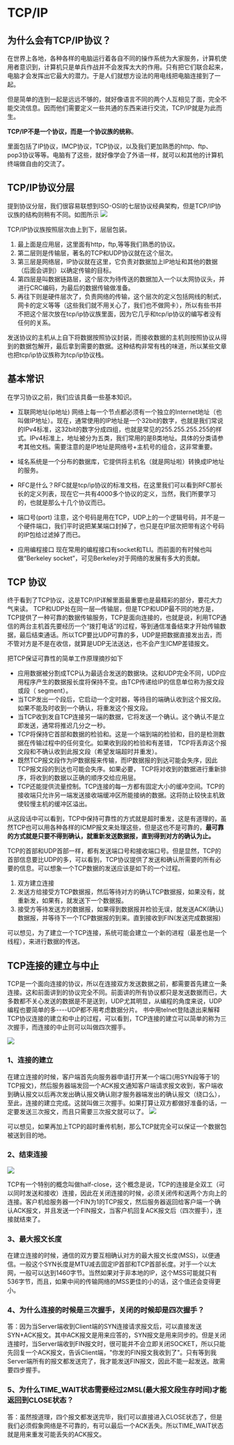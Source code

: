 # TCP/IP
## 为什么会有TCP/IP协议？
在世界上各地，各种各样的电脑运行着各自不同的操作系统为大家服务，计算机使用者意识到，计算机只是单兵作战并不会发挥太大的作用。只有把它们联合起来，电脑才会发挥出它最大的潜力。于是人们就想方设法的用电线把电脑连接到了一起。

但是简单的连到一起是远远不够的，就好像语言不同的两个人互相见了面，完全不能交流信息。因而他们需要定义一些共通的东西来进行交流，TCP/IP就是为此而生。

**TCP/IP不是一个协议，而是一个协议族的统称**。

里面包括了IP协议，IMCP协议，TCP协议，以及我们更加熟悉的http、ftp、pop3协议等等。电脑有了这些，就好像学会了外语一样，就可以和其他的计算机终端做自由的交流了。

## TCP/IP协议分层

提到协议分层，我们很容易联想到ISO-OSI的七层协议经典架构，但是TCP/IP协议族的结构则稍有不同。如图所示
![](http://oov0wb0gl.bkt.clouddn.com/2017-06-06-14953600518085.png)

TCP/IP协议族按照层次由上到下，层层包装。

1. 最上面是应用层，这里面有http，ftp,等等我们熟悉的协议。
2. 第二层则是传输层，著名的TCP和UDP协议就在这个层次。
3. 第三层是网络层，IP协议就在这里，它负责对数据加上IP地址和其他的数据（后面会讲到）以确定传输的目标。
4. 第四层是叫数据链路层，这个层次为待传送的数据加入一个以太网协议头，并进行CRC编码，为最后的数据传输做准备。
5. 再往下则是硬件层次了，负责网络的传输，这个层次的定义包括网线的制式，网卡的定义等等（这些我们就不用关心了，我们也不做网卡），所以有些书并不把这个层次放在tcp/ip协议族里面，因为它几乎和tcp/ip协议的编写者没有任何的关系。

发送协议的主机从上自下将数据按照协议封装，而接收数据的主机则按照协议从得到的数据包解开，最后拿到需要的数据。这种结构非常有栈的味道，所以某些文章也把tcp/ip协议族称为tcp/ip协议栈。

## 基本常识

在学习协议之前，我们应该具备一些基本知识。

* 互联网地址(ip地址)
网络上每一个节点都必须有一个独立的Internet地址（也叫做IP地址）。现在，通常使用的IP地址是一个32bit的数字，也就是我们常说的IPv4标准，这32bit的数字分成四组，也就是常见的255.255.255.255的样式。IPv4标准上，地址被分为五类，我们常用的是B类地址。具体的分类请参考其他文档。需要注意的是IP地址是网络号+主机号的组合，这非常重要。

* 域名系统是一个分布的数据库，它提供将主机名（就是网址啦）转换成IP地址的服务。

* RFC是什么？RFC就是tcp/ip协议的标准文档，在这里我们可以看到RFC那长长的定义列表，现在它一共有4000多个协议的定义，当然，我们所要学习的，也就是那么十几个协议而已。

* 端口号(port)
注意，这个号码是用在TCP，UDP上的一个逻辑号码，并不是一个硬件端口，我们平时说把某某端口封掉了，也只是在IP层次把带有这个号码的IP包给过滤掉了而已。

* 应用编程接口
现在常用的编程接口有socket和TLI。而前面的有时候也叫做“Berkeley socket”，可见Berkeley对于网络的发展有多大的贡献。



## TCP 协议
终于看到了TCP协议，这是TCP/IP详解里面最重要也是最精彩的部分，要花大力气来读。
TCP和UDP处在同一层—传输层，但是TCP和UDP最不同的地方是，TCP提供了一种可靠的数据传输服务，TCP是面向连接的，也就是说，利用TCP通信的两台主机首先要经历一个“拨打电话”的过程，等到通信准备结束才开始传输数据，最后结束通话。所以TCP要比UDP可靠的多，UDP是把数据直接发出去，而不管对方是不是在收信，就算是UDP无法送达，也不会产生ICMP差错报文。

把TCP保证可靠性的简单工作原理摘抄如下

* 应用数据被分割成TCP认为最适合发送的数据块。这和UDP完全不同，UDP应用程序产生的数据报长度将保持不变。由TCP传递给IP的信息单位称为报文段或段（ segment）。
* 当TCP发出一个段后，它启动一个定时器，等待目的端确认收到这个报文段。如果不能及时收到一个确认，将重发这个报文段。
* 当TCP收到发自TCP连接另一端的数据，它将发送一个确认。这个确认不是立即发送，通常将推迟几分之一秒。
* TCP将保持它首部和数据的检验和。这是一个端到端的检验和，目的是检测数据在传输过程中的任何变化。如果收到段的检验和有差错， TCP将丢弃这个报文段和不确认收到此报文段（希望发端超时并重发）。
* 既然TCP报文段作为IP数据报来传输，而IP数据报的到达可能会失序，因此TCP报文段的到达也可能会失序。如果必要， TCP将对收到的数据进行重新排序，将收到的数据以正确的顺序交给应用层。
* TCP还能提供流量控制。TCP连接的每一方都有固定大小的缓冲空间。TCP的接收端只允许另一端发送接收端缓冲区所能接纳的数据。这将防止较快主机致使较慢主机的缓冲区溢出。

从这段话中可以看到，TCP中保持可靠性的方式就是超时重发，这是有道理的，虽然TCP也可以用各种各样的ICMP报文来处理这些，但是这也不是可靠的，**最可靠的方式就是只要不得到确认，就重新发送数据报，直到得到对方的确认为止。**

TCP的首部和UDP首部一样，都有发送端口号和接收端口号。但是显然，TCP的首部信息要比UDP的多，可以看到，TCP协议提供了发送和确认所需要的所有必要的信息。可以想象一个TCP数据的发送应该是如下的一个过程。

1. 双方建立连接
2. 发送方给接受方TCP数据报，然后等待对方的确认TCP数据报，如果没有，就重新发，如果有，就发送下一个数据报。
3. 接受方等待发送方的数据报，如果得到数据报并检验无误，就发送ACK(确认)数据报，并等待下一个TCP数据报的到来。直到接收到FIN(发送完成数据报)

可以想见，为了建立一个TCP连接，系统可能会建立一个新的进程（最差也是一个线程），来进行数据的传送。


## TCP连接的建立与中止
TCP是一个面向连接的协议，所以在连接双方发送数据之前，都需要首先建立一条连接。这和前面讲到的协议完全不同。前面讲的所有协议都只是发送数据而已，大多数都不关心发送的数据是不是送到，UDP尤其明显，从编程的角度来说，UDP编程也要简单的多----UDP都不用考虑数据分片。
书中用telnet登陆退出来解释TCP协议连接的建立和中止的过程，可以看到，TCP连接的建立可以简单的称为三次握手，而连接的中止则可以叫做四次握手。

![](http://oov0wb0gl.bkt.clouddn.com/2017-06-06-14953701252071.jpg)


### 1、连接的建立

在建立连接的时候，客户端首先向服务器申请打开某一个端口(用SYN段等于1的TCP报文)，然后服务器端发回一个ACK报文通知客户端请求报文收到，客户端收到确认报文以后再次发出确认报文确认刚才服务器端发出的确认报文（绕口么），至此，连接的建立完成。这就叫做三次握手。如果打算让双方都做好准备的话，一定要发送三次报文，而且只需要三次报文就可以了。
![](http://oov0wb0gl.bkt.clouddn.com/2017-06-06-14953711068491.jpg)


可以想见，如果再加上TCP的超时重传机制，那么TCP就完全可以保证一个数据包被送到目的地。

### 2、结束连接
![](http://oov0wb0gl.bkt.clouddn.com/2017-06-06-14953699173364.jpg)


TCP有一个特别的概念叫做half-close，这个概念是说，TCP的连接是全双工（可以同时发送和接收）连接，因此在关闭连接的时候，必须关闭传和送两个方向上的连接。客户机给服务器一个FIN为1的TCP报文，然后服务器返回给客户端一个确认ACK报文，并且发送一个FIN报文，当客户机回复ACK报文后（四次握手），连接就结束了。

### 3、最大报文长度

在建立连接的时候，通信的双方要互相确认对方的最大报文长度(MSS)，以便通信。一般这个SYN长度是MTU减去固定IP首部和TCP首部长度。对于一个以太网，一般可以达到1460字节。当然如果对于非本地的IP，这个MSS可能就只有536字节，而且，如果中间的传输网络的MSS更佳的小的话，这个值还会变得更小。

### 4、为什么连接的时候是三次握手，关闭的时候却是四次握手？

答：因为当Server端收到Client端的SYN连接请求报文后，可以直接发送SYN+ACK报文。其中ACK报文是用来应答的，SYN报文是用来同步的。但是关闭连接时，当Server端收到FIN报文时，很可能并不会立即关闭SOCKET，所以只能先回复一个ACK报文，告诉Client端，"你发的FIN报文我收到了"。只有等到我Server端所有的报文都发送完了，我才能发送FIN报文，因此不能一起发送。故需要四步握手。

### 5、为什么TIME_WAIT状态需要经过2MSL(最大报文段生存时间)才能返回到CLOSE状态？

答：虽然按道理，四个报文都发送完毕，我们可以直接进入CLOSE状态了，但是我们必须假象网络是不可靠的，有可以最后一个ACK丢失。所以TIME_WAIT状态就是用来重发可能丢失的ACK报文。


